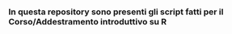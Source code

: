 
### In questa repository sono presenti gli script fatti per il Corso/Addestramento introduttivo su R
